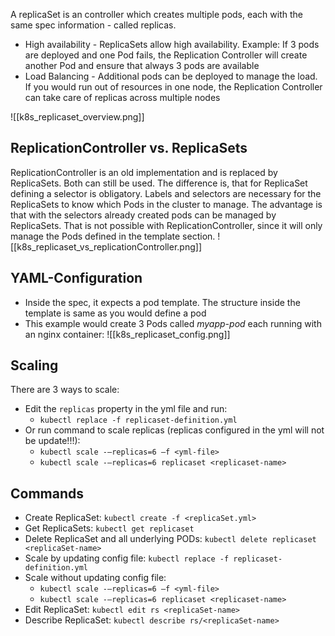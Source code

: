 A replicaSet is an controller which creates multiple pods, each with the same spec information - called replicas.

-   High availability - ReplicaSets allow high availability. Example: If 3 pods are deployed and one Pod fails, the Replication Controller will create another Pod and ensure that always 3 pods are available
-   Load Balancing - Additional pods can be deployed to manage the load. If you would run out of resources in one node, the Replication Controller can take care of replicas across multiple nodes

![[k8s_replicaset_overview.png]]

## ReplicationController vs. ReplicaSets

ReplicationController is an old implementation and is replaced by ReplicaSets. Both can still be used. The difference is, that for ReplicaSet defining a selector is obligatory. Labels and selectors are necessary for the ReplicaSets to know which Pods in the cluster to manage. The advantage is that with the selectors already created pods can be managed by ReplicaSets. That is not possible with ReplicationController, since it will only manage the Pods defined in the template section. ![[k8s_replicaset_vs_replicationController.png]]

## YAML-Configuration

-   Inside the spec, it expects a pod template. The structure inside the template is same as you would define a pod
-   This example would create 3 Pods called _myapp-pod_ each running with an nginx container: ![[k8s_replicaset_config.png]]

## Scaling

There are 3 ways to scale:

-   Edit the `replicas` property in the yml file and run:
    -   `kubectl replace -f replicaset-definition.yml`
-   Or run command to scale replicas (replicas configured in the yml will not be update!!!):
    -   `kubectl scale -–replicas=6 –f <yml-file>`
    -   `kubectl scale -–replicas=6 replicaset <replicaset-name>`

## Commands

-   Create ReplicaSet: `kubectl create -f <replicaSet.yml>`
-   Get ReplicaSets: `kubectl get replicaset`
-   Delete ReplicaSet and all underlying PODs: `kubectl delete replicaset <replicaSet-name>`
-   Scale by updating config file: `kubectl replace -f replicaset-definition.yml`
-   Scale without updating config file:
    -   `kubectl scale -–replicas=6 –f <yml-file>`
    -   `kubectl scale -–replicas=6 replicaset <replicaset-name>`
-   Edit ReplicaSet: `kubectl edit rs <replicaSet-name>`
-   Describe ReplicaSet: `kubectl describe rs/<replicaSet-name>`
